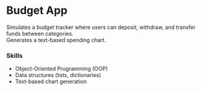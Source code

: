 # Budget App

Simulates a budget tracker where users can deposit, withdraw, and transfer funds between categories.  
Generates a text-based spending chart.

###  Skills
- Object-Oriented Programming (OOP)
- Data structures (lists, dictionaries)
- Text-based chart generation

